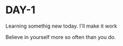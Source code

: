 # DAY-1

Learning somethig new today.
I'll make it work

Believe in yourself more so often than you do.
